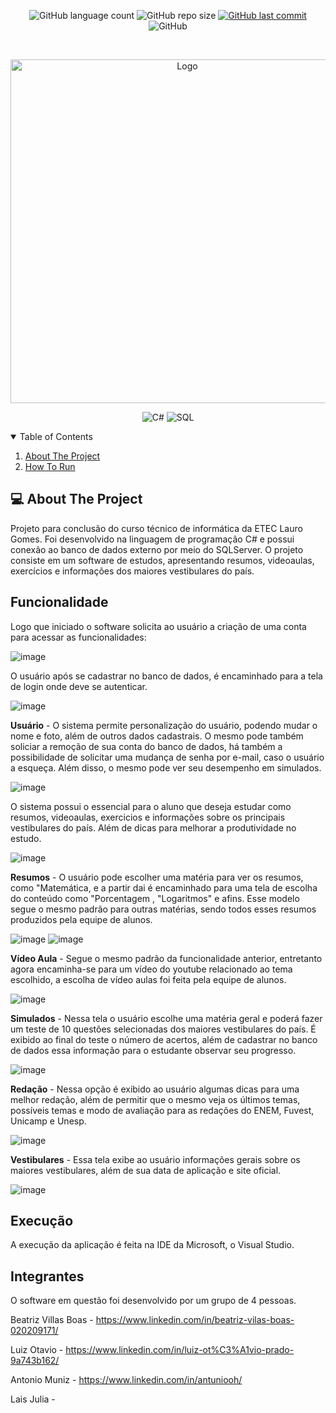 <p align="center">
  <img alt="GitHub language count" src="https://img.shields.io/github/languages/count/antuniooh/ClassroomProject">

  <img alt="GitHub repo size" src="https://img.shields.io/github/repo-size/antuniooh/ClassroomProject">
  
  <a href="https://github.com/antuniooh/ClassroomWebsiteProject/commits/master">
    <img alt="GitHub last commit" src="https://img.shields.io/github/last-commit/antuniooh/ClassroomProject">
  </a>
  
   <img alt="GitHub" src="https://img.shields.io/github/license/antuniooh/ClassroomProject">
</p>

<!-- PROJECT LOGO -->
<br />
<p align="center">
  <a href="https://github.com/antuniooh/ClassroomProject">
    <img src="https://github.com/antuniooh/ClassroomWebsiteProject/blob/master/imagens/logo%20redondo.png" alt="Logo" width="550">
  </a>
</p>

<p align="center">
  <img alt="C#" src="https://img.shields.io/badge/CSharpe-yellow?style=for-the-badge&logo=javascript&logoColor=white"/>
  <img alt="SQL" src="https://img.shields.io/badge/SQL-orange?style=for-the-badge&logo=html5&logoColor=white"/>
</p>


<!-- TABLE OF CONTENTS -->
<details open="open">
  <summary>Table of Contents</summary>
  <ol>
    <li>
      <a href="#-about-the-project">About The Project</a>
    </li>
    <li>
      <a href="#-how-to-run">How To Run</a>
    </li>
  </ol>
</details>


<!-- ABOUT THE PROJECT -->
## 💻 About The Project
Projeto para conclusão do curso técnico de informática da ETEC Lauro Gomes. Foi desenvolvido na linguagem de programação C# e possui conexão ao banco de dados externo por meio do SQLServer. O projeto consiste em um software de estudos, apresentando resumos, videoaulas, exercícios e informações dos maiores vestibulares do país. 

## Funcionalidade

Logo que iniciado o software solicita ao usuário a criação de uma conta para acessar as funcionalidades:

![image](images/login.jpeg)

O usuário após se cadastrar no banco de dados, é encaminhado para a tela de login onde deve se autenticar.

![image](images/signUp.jpeg)


**Usuário** - O sistema permite personalização do usuário, podendo mudar o nome e foto, além de outros dados cadastrais. O mesmo pode também soliciar a remoção de sua conta do banco de dados, há também a possibilidade de solicitar uma mudança de senha por e-mail, caso o usuário a esqueça. Além disso, o mesmo pode ver seu desempenho em simulados.

![image](images/user.jpeg)

O sistema possui o essencial para o aluno que deseja estudar como resumos, videoaulas, exercicios e informações sobre os principais vestibulares do país. Além de dicas para melhorar a produtividade no estudo.

![image](images/main.jpeg)

**Resumos** - O usuário pode escolher uma matéria para ver os resumos, como "Matemática, e a partir dai é encaminhado para uma tela de escolha do conteúdo como "Porcentagem , "Logaritmos" e afins. Esse modelo segue o mesmo padrão para outras matérias, sendo todos esses resumos produzidos pela equipe de alunos.

![image](images/math.jpeg)
![image](images/resume.jpeg)

**Vídeo Aula** - Segue o mesmo padrão da funcionalidade anterior, entretanto agora encaminha-se para um vídeo do youtube relacionado ao tema escolhido, a escolha de vídeo aulas foi feita pela equipe de alunos. 

![image](images/video.jpeg)

**Simulados** - Nessa tela o usuário escolhe uma matéria geral e poderá fazer um teste de 10 questões selecionadas dos maiores vestibulares do país. É exibido ao final do teste o número de acertos, além de cadastrar no banco de dados essa informação para o estudante observar seu progresso.

![image](images/test.jpeg)

**Redação** - Nessa opção é exibido ao usuário algumas dicas para uma melhor redação, além de permitir que o mesmo veja os últimos temas, possíveis temas e modo de avaliação para as redações do ENEM, Fuvest, Unicamp e Unesp.

![image](images/redacao.jpeg)

**Vestibulares** - Essa tela exibe ao usuário informações gerais sobre os maiores vestibulares, além de sua data de aplicação e site oficial.

![image](images/vestibulares.jpeg)

## Execução

A execução da aplicação é feita na IDE da Microsoft, o Visual Studio. 

## Integrantes

O software em questão foi desenvolvido por um grupo de 4 pessoas.

Beatriz Villas Boas - https://www.linkedin.com/in/beatriz-vilas-boas-020209171/

Luiz Otavio - https://www.linkedin.com/in/luiz-ot%C3%A1vio-prado-9a743b162/

Antonio Muniz - https://www.linkedin.com/in/antuniooh/

Lais Julia - 

